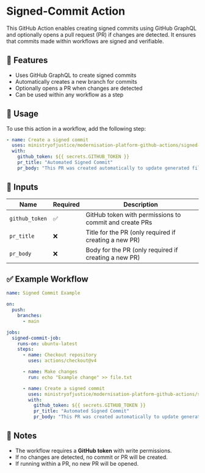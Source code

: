 # Signed-Commit Action

This GitHub Action enables creating signed commits using GitHub GraphQL and optionally opens a pull request (PR) if changes are detected. It ensures that commits made within workflows are signed and verifiable.

## 📌 Features

- Uses GitHub GraphQL to create signed commits
- Automatically creates a new branch for commits
- Optionally opens a PR when changes are detected
- Can be used within any workflow as a step

## 🚀 Usage

To use this action in a workflow, add the following step:

```yaml
- name: Create a signed commit
  uses: ministryofjustice/modernisation-platform-github-actions/signed-commit@41ce9117af6179f195ea00c3b7c06b3442d3e33c # v1.1.0
  with:
    github_token: ${{ secrets.GITHUB_TOKEN }}
    pr_title: "Automated Signed Commit"
    pr_body: "This PR was created automatically to update generated files."
```

## 🔧 Inputs

| Name           | Required | Description                                            |
| -------------- | -------- | ------------------------------------------------------ |
| `github_token` | ✅       | GitHub token with permissions to commit and create PRs |
| `pr_title`     | ❌       | Title for the PR (only required if creating a new PR)  |
| `pr_body`      | ❌       | Body for the PR (only required if creating a new PR)   |

## ✅ Example Workflow

```yaml
name: Signed Commit Example

on:
  push:
    branches:
      - main

jobs:
  signed-commit-job:
    runs-on: ubuntu-latest
    steps:
      - name: Checkout repository
        uses: actions/checkout@v4

      - name: Make changes
        run: echo "Example change" >> file.txt

      - name: Create a signed commit
        uses: ministryofjustice/modernisation-platform-github-actions/signed-commit@41ce9117af6179f195ea00c3b7c06b3442d3e33c # v1.1.0
        with:
          github_token: ${{ secrets.GITHUB_TOKEN }}
          pr_title: "Automated Signed Commit"
          pr_body: "This PR was created automatically to update generated files."
```

## 📝 Notes

- The workflow requires a **GitHub token** with write permissions.
- If no changes are detected, no commit or PR will be created.
- If running within a PR, no new PR will be opened.
